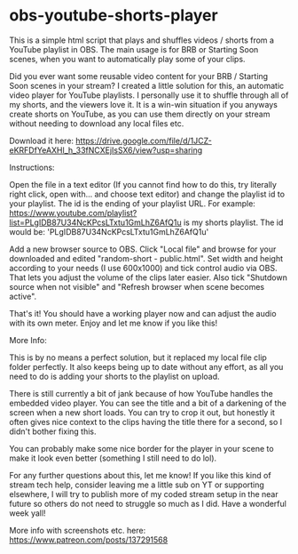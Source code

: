 # obs-youtube-shorts-player
This is a simple html script that plays and shuffles videos / shorts from a YouTube playlist in OBS. The main usage is for BRB or Starting Soon scenes, when you want to automatically play some of your clips.

Did you ever want some reusable video content for your BRB / Starting Soon scenes in your stream? I created a little solution for this, an automatic video player for YouTube playlists. I personally use it to shuffle through all of my shorts, and the viewers love it. It is a win-win situation if you anyways create shorts on YouTube, as you can use them directly on your stream without needing to download any local files etc.

Download it here: https://drive.google.com/file/d/1JCZ-eKRFDfYeAXHl_h_33fNCXEjIsSX6/view?usp=sharing

Instructions:

Open the file in a text editor (If you cannot find how to do this, try literally right click, open with... and choose text editor) and change the playlist id to your playlist. The id is the ending of your playlist URL. For example: https://www.youtube.com/playlist?list=PLgIDB87U34NcKPcsLTxtu1GmLhZ6AfQ1u is my shorts playlist. The id would be: 'PLgIDB87U34NcKPcsLTxtu1GmLhZ6AfQ1u'

Add a new browser source to OBS. Click "Local file" and browse for your downloaded and edited "random-short - public.html". Set width and height according to your needs (I use 600x1000) and tick control audio via OBS. That lets you adjust the volume of the clips later easier. Also tick "Shutdown source when not visible" and "Refresh browser when scene becomes active".

That's it! You should have a working player now and can adjust the audio with its own meter. Enjoy and let me know if you like this!

More Info:

This is by no means a perfect solution, but it replaced my local file clip folder perfectly. It also keeps being up to date without any effort, as all you need to do is adding your shorts to the playlist on upload.

There is still currently a bit of jank because of how YouTube handles the embedded video player. You can see the title and a bit of a darkening of the screen when a new short loads. You can try to crop it out, but honestly it often gives nice context to the clips having the title there for a second, so I didn't bother fixing this.

You can probably make some nice border for the player in your scene to make it look even better (something I still need to do lol).

For any further questions about this, let me know! If you like this kind of stream tech help, consider leaving me a little sub on YT or supporting elsewhere, I will try to publish more of my coded stream setup in the near future so others do not need to struggle so much as I did. Have a wonderful week yall!

More info with screenshots etc. here: https://www.patreon.com/posts/137291568
